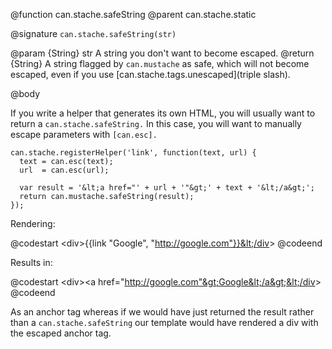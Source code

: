 @function can.stache.safeString
@parent can.stache.static

@signature `can.stache.safeString(str)`

@param {String} str A string you don't want to become escaped.
@return {String} A string flagged by `can.mustache` as safe, which will
not become escaped, even if you use [can.stache.tags.unescaped](triple slash).

@body

If you write a helper that generates its own HTML, you will
usually want to return a `can.stache.safeString.` In this case,
you will want to manually escape parameters with `[can.esc].`


    can.stache.registerHelper('link', function(text, url) {
      text = can.esc(text);
      url  = can.esc(url);
    
      var result = '&lt;a href="' + url + '"&gt;' + text + '&lt;/a&gt;';
      return can.mustache.safeString(result);
    });


Rendering:

@codestart
&lt;div&gt;{{link "Google", "http://google.com"}}&lt;/div&gt;
@codeend

Results in:

@codestart
&lt;div&gt;&lt;a href="http://google.com"&gt;Google&lt;/a&gt;&lt;/div&gt;
@codeend

As an anchor tag whereas if we would have just returned the result rather than a
`can.stache.safeString` our template would have rendered a div with the escaped anchor tag.


